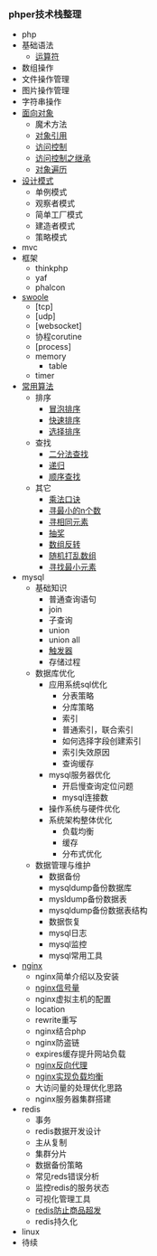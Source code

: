 ### phper技术栈整理
- php
 - 基础语法
   * [运算符](grammar.md#运算符) 
 - 数组操作
 - 文件操作管理
 - 图片操作管理
 - 字符串操作
 - [面向对象](oop.md)
   - 魔术方法 
   - [对象引用](oop.md#对象引用)
   - [访问控制](oop.md#访问控制private)
   - [访问控制之继承](oop.md#访问控制之继承)
   - [对象遍历](oop.md#对象遍历)
 - [设计模式](DesignPatterns)
   - 单例模式
   - 观察者模式
   - 简单工厂模式
   - 建造者模式
   - 策略模式
 - mvc
  - 框架
    - thinkphp
    - yaf
    - phalcon
  - [swoole](https://github.com/lisiqiong/swoole-demo)
    - [tcp]
    - [udp]
    - [websocket]
    - 协程corutine
    - [process]
    - memory
      - table
    - timer
  - [常用算法](arithmetic.md)
    * 排序
      * [冒泡排序](arithmetic.md#冒泡排序)
      * [快速排序](arithmetic.md#快速排序)
      * [选择排序](arithmetic.md#选择排序)
    * 查找
      * [二分法查找](arithmetic.md#二分法查找)
      * [递归](arithmetic.md#递归)
      * [顺序查找](arithmetic.md#顺序查找)
    * 其它
      * [乘法口诀](arithmetic.md#乘法口诀)
      * [寻最小的n个数](arithmetic.md#寻最小的n个数)
      * [寻相同元素](arithmetic.md#寻相同元素)
      * [抽奖](arithmetic.md#抽奖)
      * [数组反转](arithmetic.md#数组反转)
      * [随机打乱数组](arithmetic.md#随机打乱数组)
      * [寻找最小元素](arithmetic.md#寻找最小元素)
- mysql
  - 基础知识    
    - 普通查询语句
    - join
    - 子查询
    - union
    - union all
    - [触发器](mysql.md#触发器)
    - 存储过程
  - 数据库优化
    - 应用系统sql优化
      - 分表策略
      - 分库策略
      - 索引
	  - 普通索引，联合索引
	  - 如何选择字段创建索引
	  - 索引失效原因 
      - 查询缓存
    - mysql服务器优化
      - 开启慢查询定位问题
      - mysql连接数
    - 操作系统与硬件优化
    - 系统架构整体优化
      - 负载均衡
      - 缓存
      - 分布式优化
  - 数据管理与维护
    - 数据备份
	- mysqldump备份数据库
	- mysldump备份数据表
	- mysqldump备份数据表结构
    - 数据恢复
    - mysql日志
    - mysql监控
    - mysql常用工具
- [nginx](nginx.md)
  - nginx简单介绍以及安装
  - [nginx信号量](nginx.md#nginx信号量)
  - nginx虚拟主机的配置
  - location
  - rewrite重写
  - nginx结合php
  - nginx防盗链
  - expires缓存提升网站负载
  - [nginx反向代理](nginx.md#nginx方向代理)
  - [nginx实现负载均衡](nginx.md#nginx实现负载均衡)
  - 大访问量的处理优化思路
  - nginx服务器集群搭建
- redis
  - 事务
  - redis数据开发设计
  - 主从复制
  - 集群分片
  - 数据备份策略
  - 常见reds错误分析
  - 监控redis的服务状态
  - 可视化管理工具
  - [redis防止商品超发](redis.md#redis防止商品超发) 
  - redis持久化
- linux
 - 待续

